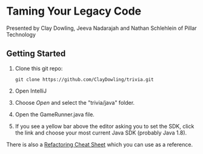 Taming Your Legacy Code
=======================

Presented by Clay Dowling, Jeeva Nadarajah and Nathan Schlehlein
of Pillar Technology

Getting Started
---------------

  1. Clone this git repo:

     `git clone https://github.com/ClayDowling/trivia.git`

  2. Open IntelliJ

  3. Choose *Open* and select the "trivia/java" folder.

  4. Open the GameRunner.java file.

  5. If you see a yellow bar above the editor asking you to set the SDK,
     click the link and choose your most current Java SDK (probably Java
1.8).

There is also a [Refactoring Cheat Sheet](RefactoringCheatSheet.pdf)
which you can use as a reference.
